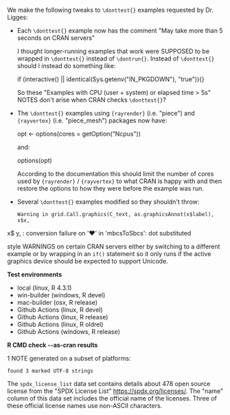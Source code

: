 We make the following tweaks to `\donttest{}` examples requested by Dr. Ligges:

* Each `\donttest{}` example now has the comment "May take more than 5 seconds on CRAN servers"

  I thought longer-running examples that work were SUPPOSED to be wrapped in
 `\donttest{}` instead of `\dontrun{}`.
  Instead of `\donttest{}` should I instead do something like:

    if (interactive() || identical(Sys.getenv("IN_PKGDOWN"), "true")){}

  So these "Examples with CPU (user + system) or elapsed time > 5s" NOTES 
  don't arise when CRAN checks `\donttest{}`?

* The `\donttest{}` examples using `{rayrender}` (i.e. "piece") and
  `{rayvertex}` (i.e. "piece_mesh") packages now have:

     opt <- options(cores = getOption("Ncpus"))

  and:

     options(opt)

  According to the documentation this should limit the number of cores used by
  `{rayrender}` / `{rayvertex}` to what CRAN is happy with and then restore
  the options to how they were before the example was run.

* Several `\donttest{}` examples modified so they shouldn't throw:

      Warning in grid.Call.graphics(C_text, as.graphicsAnnot(x$label), x$x,
x$  y,  :
     conversion failure on '♥' in 'mbcsToSbcs': dot substituted

  style WARNINGS on certain CRAN servers either by switching to a different example
  or by wrapping in an `if()` statement so it only runs if the active graphics
  device should be expected to support Unicode.

**Test environments**

* local (linux, R 4.3.1)
* win-builder (windows, R devel)
* mac-builder (osx, R release)
* Github Actions (linux, R devel)
* Github Actions (linux, R release)
* Github Actions (linux, R oldrel)
* Github Actions (windows, R release)

**R CMD check --as-cran results**

1 NOTE generated on a subset of platforms:

```
found 3 marked UTF-8 strings 
```

The `spdx_license_list` data set contains details about 478 open source license
from the "SPDX License List" <https://spdx.org/licenses/>.
The "name" column of this data set includes the official name of the licenses.
Three of these official license names use non-ASCII characters.

